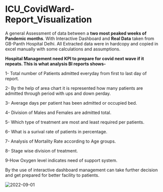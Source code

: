 # ICU_CovidWard-Report_Visualization
A general Assessment of data between a **two most peaked weeks of Pandemic months**. With Interactive Dashboard and **Real Data** taken from GB-Panth Hospital Delhi. All Extracted data were in hardcopy and copied in excel manually with some calculations and assumptions.

**Hospital Management need KPI to prepare for covid next wave if it repeats. This is what analysis BI reports shows-**

1- Total number of Patients admitted everyday from first to last day of report.

2- By the help of area chart it is represented how many patients are admitted through period with ups and down perday.

3- Average days per patient has been admitted or occupied bed.

4- Division of Males and Females are admitted total.

5- Which type of treatment are most and least required per patients.

6- What is a surival rate of patients in percentage.

7- Analysis of Mortality Rate according to Age groups.

8- Stage wise division of treatment.

9-How Oxygen level indicates need of support system.


By the use of interactive dashboard management can take further decision and get prepared for better facility to patients.



![2022-09-01](https://user-images.githubusercontent.com/112419088/194708951-376e7fe6-8a37-4087-9d9c-fee4ed67893f.png)
